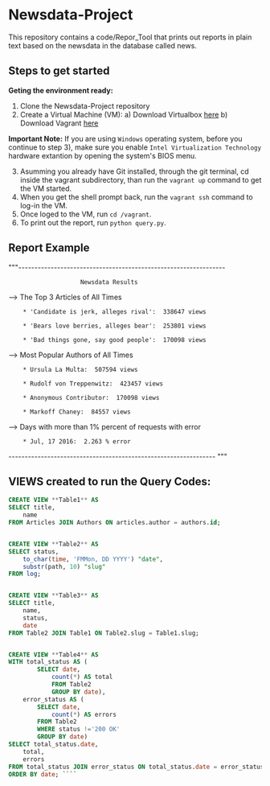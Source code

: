 # Newsdata-Project

This repository contains a code/Repor_Tool that prints out reports in plain text based on the newsdata in the database called news.

## Steps to get started

  **Geting the environment ready:**
  1. Clone the Newsdata-Project repository
  2. Create a Virtual Machine (VM):
      a) Download Virtualbox [here](https://www.virtualbox.org/wiki/Download_Old_Builds_5_1)
      b) Download Vagrant [here](https://www.vagrantup.com/downloads.html)
 
  **Important Note:** If you are using ``Windows`` operating system, before you continue to step 3), make sure you enable ``Intel Virtualization Technology`` hardware extantion by opening the system's BIOS menu.
  
  3. Asumming you already have Git installed, through the git terminal, cd inside the vagrant subdirectory, than run the ``vagrant up`` command to get the VM started.
  4. When you get the shell prompt back, run the ``vagrant ssh`` command to log-in the VM.
  5. Once loged to the VM, run ``cd /vagrant``.
  6. To print out the report, run ``python query.py``.
  
  ## Report Example
"""----------------------------------------------------------------

                        Newsdata Results


 --> The Top 3 Articles of All Times

        * 'Candidate is jerk, alleges rival':  338647 views

        * 'Bears love berries, alleges bear':  253801 views

        * 'Bad things gone, say good people':  170098 views


 --> Most Popular Authors of All Times

        * Ursula La Multa:  507594 views

        * Rudolf von Treppenwitz:  423457 views

        * Anonymous Contributor:  170098 views

        * Markoff Chaney:  84557 views


 --> Days with more than 1% percent of requests with error

        * Jul, 17 2016:  2.263 % error

---------------------------------------------------------------- """
       
 ## VIEWS created to run the Query Codes:
````sql 
CREATE VIEW **Table1** AS
SELECT title,
    name
FROM Articles JOIN Authors ON articles.author = authors.id;


CREATE VIEW **Table2** AS
SELECT status,
    to_char(time, 'FMMon, DD YYYY') "date",
    substr(path, 10) "slug"
FROM log;


CREATE VIEW **Table3** AS
SELECT title,
    name,
    status,
    date
FROM Table2 JOIN Table1 ON Table2.slug = Table1.slug;


CREATE VIEW **Table4** AS
WITH total_status AS (
        SELECT date,
            count(*) AS total
            FROM Table2
            GROUP BY date),
    error_status AS (
        SELECT date,
            count(*) AS errors
        FROM Table2
        WHERE status !='200 OK'
        GROUP BY date)
SELECT total_status.date,
    total,
    errors
FROM total_status JOIN error_status ON total_status.date = error_status.date
ORDER BY date; ````
 
